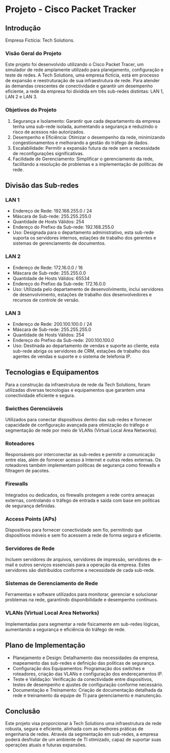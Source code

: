 # Projeto - Cisco Packet Tracker

## Introdução

Empresa Fictícia: Tech Solutions.

### Visão Geral do Projeto

Este projeto foi desenvolvido utilizando o Cisco Packet Tracer, um simulador de rede amplamente utilizado para planejamento, configuração e teste de redes. A Tech Solutions, uma empresa fictícia, está em processo de expansão e reestruturação de sua infraestrutura de rede. Para atender às demandas crescentes de conectividade e garantir um desempenho eficiente, a rede da empresa foi dividida em três sub-redes distintas: LAN 1, LAN 2 e LAN 3.

### Objetivos do Projeto

1. Segurança e Isolamento: Garantir que cada departamento da empresa tenha uma sub-rede isolada, aumentando a segurança e reduzindo o risco de acessos não autorizados.
2. Desempenho e Eficiência: Otimizar o desempenho da rede, minimizando congestionamentos e melhorando a gestão do tráfego de dados.
3. Escalabilidade: Permitir a expansão futura da rede sem a necessidade de reconfigurações significativas.
4. Facilidade de Gerenciamento: Simplificar o gerenciamento da rede, facilitando a resolução de problemas e a implementação de políticas de rede.

## Divisão das Sub-redes

### LAN 1

- Endereço de Rede: 192.168.255.0 / 24
- Máscara de Sub-rede: 255.255.255.0
- Quantidade de Hosts Válidos: 254
- Endereço do Prefixo da Sub-rede: 192.168.255.0
- Uso: Designada para o departamento administrativo, esta sub-rede suporta os servidores internos, estações de trabalho dos gerentes e sistemas de gerenciamento de documentos.

### LAN 2

- Endereço de Rede: 172.16.0.0 / 16
- Máscara de Sub-rede: 255.255.0.0
- Quantidade de Hosts Válidos: 65534
- Endereço do Prefixo da Sub-rede: 172.16.0.0
- Uso: Utilizada pelo departamento de desenvolvimento, inclui servidores de desenvolvimento, estações de trabalho dos desenvolvedores e recursos de controle de versão.

### LAN 3

- Endereço de Rede: 200.100.100.0 / 24
- Máscara de Sub-rede: 255.255.255.0
- Quantidade de Hosts Válidos: 254
- Endereço do Prefixo da Sub-rede: 200.100.100.0
- Uso: Destinada ao departamento de vendas e suporte ao cliente, esta sub-rede abriga os servidores de CRM, estações de trabalho dos agentes de vendas e suporte e o sistema de telefonia IP.

## Tecnologias e Equipamentos

Para a construção da infraestrutura de rede da Tech Solutions, foram utilizadas diversas tecnologias e equipamentos que garantem uma conectividade eficiente e segura.

### Swicthes Gerenciáveis

Utilizados para conectar dispositivos dentro das sub-redes e fornecer capacidade de configuração avançada para otimização do tráfego e segmentação de rede por meio de VLANs (Virtual Local Area Networks).

### Roteadores

Responsáveis por interconectar as sub-redes e permitir a comunicação entre elas, além de fornecer acesso à Internet e outras redes externas. Os roteadores também implementam políticas de segurança como firewalls e filtragem de pacotes.

### Firewalls

Integrados ou dedicados, os firewalls protegem a rede contra ameaças externas, controlando o tráfego de entrada e saída com base em políticas de segurança definidas.

### Access Points (APs)

Dispositivos para fornecer conectividade sem fio, permitindo que dispositivos móveis e sem fio acessem a rede de forma segura e eficiente.

### Servidores de Rede

Incluem servidores de arquivos, servidores de impressão, servidores de e-mail e outros serviços essenciais para a operação da empresa. Estes servidores são distribuídos conforme a necessidade de cada sub-rede.

### Sistemas de Gerenciamento de Rede

Ferramentas e software utilizados para monitorar, gerenciar e solucionar problemas na rede, garantindo disponibilidade e desempenho contínuos.

### VLANs (Virtual Local Area Networks)

Implementadas para segmentar a rede fisicamente em sub-redes lógicas, aumentando a segurança e eficiência do tráfego de rede.

## Plano de Implementação

- Planejamento e Design: Detalhamento das necessidades da empresa, mapeamento das sub-redes e definição das políticas de segurança.
- Configuração dos Equipamentos: Programação dos switches e roteadores, criação das VLANs e configuração dos endereçamentos IP.
- Teste e Validação: Verificação da conectividade entre dispositivos, testes de desempenho e ajustes de configuração conforme necessário.
- Documentação e Treinamento: Criação de documentação detalhada da rede e treinamento da equipe de TI para gerenciamento e manutenção.

## Conclusão

Este projeto visa proporcionar à Tech Solutions uma infraestrutura de rede robusta, segura e eficiente, alinhada com as melhores práticas de engenharia de redes. Através da segmentação em sub-redes, a empresa poderá desfrutar de um ambiente de TI otimizado, capaz 
de suportar suas operações atuais e futuras expansões.
